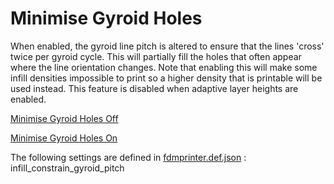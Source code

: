 # Minimise Gyroid Holes

When enabled, the gyroid line pitch is altered to ensure that the lines 'cross' twice per gyroid cycle. This will partially fill the holes that often appear where the line orientation changes. Note that enabling this will make some infill densities impossible to print so a higher density that is printable will be used instead. This feature is disabled when adaptive layer heights are enabled.


[Minimise Gyroid Holes Off](../images-mb/infill_constrain_gyroid_pitch_off.png)

[Minimise Gyroid Holes On](../images-mb/infill_constrain_gyroid_pitch_on.png)

The following settings are defined in [fdmprinter.def.json](https://github.com/smartavionics/Cura/blob/mb-master/resources/definitions/fdmprinter.def.json) : infill_constrain_gyroid_pitch


